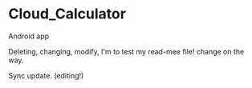 # Cloud_Calculator
Android app
<p> Deleting, changing, modify, I'm to test my read-mee file! change on the way.
<p> Sync update. (editing!)

